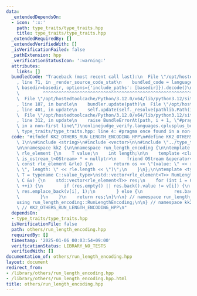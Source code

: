 ```yaml
---
data:
  _extendedDependsOn:
  - icon: ':x:'
    path: type_traits/type_traits.hpp
    title: type_traits/type_traits.hpp
  _extendedRequiredBy: []
  _extendedVerifiedWith: []
  _isVerificationFailed: false
  _pathExtension: hpp
  _verificationStatusIcon: ':warning:'
  attributes:
    links: []
  bundledCode: "Traceback (most recent call last):\n  File \"/opt/hostedtoolcache/Python/3.12.0/x64/lib/python3.12/site-packages/onlinejudge_verify/documentation/build.py\"\
    , line 71, in _render_source_code_stat\n    bundled_code = language.bundle(stat.path,\
    \ basedir=basedir, options={'include_paths': [basedir]}).decode()\n          \
    \         ^^^^^^^^^^^^^^^^^^^^^^^^^^^^^^^^^^^^^^^^^^^^^^^^^^^^^^^^^^^^^^^^^^^^^^^^^^^^^^^^^\n\
    \  File \"/opt/hostedtoolcache/Python/3.12.0/x64/lib/python3.12/site-packages/onlinejudge_verify/languages/cplusplus.py\"\
    , line 187, in bundle\n    bundler.update(path)\n  File \"/opt/hostedtoolcache/Python/3.12.0/x64/lib/python3.12/site-packages/onlinejudge_verify/languages/cplusplus_bundle.py\"\
    , line 401, in update\n    self.update(self._resolve(pathlib.Path(included), included_from=path))\n\
    \  File \"/opt/hostedtoolcache/Python/3.12.0/x64/lib/python3.12/site-packages/onlinejudge_verify/languages/cplusplus_bundle.py\"\
    , line 312, in update\n    raise BundleErrorAt(path, i + 1, \"#pragma once found\
    \ in a non-first line\")\nonlinejudge_verify.languages.cplusplus_bundle.BundleErrorAt:\
    \ type_traits/type_traits.hpp: line 4: #pragma once found in a non-first line\n"
  code: "#ifndef KK2_OTHERS_RUN_LENGTH_ENCODING_HPP\n#define KK2_OTHERS_RUN_LENGTH_ENCODING_HPP\
    \ 1\n\n#include <string>\n#include <vector>\n\n#include \"../type_traits/type_traits.hpp\"\
    \n\nnamespace kk2 {\n\nnamespace run_length_encoding {\n\ntemplate <class T> struct\
    \ rle_element {\n    T value;\n    int length;\n\n    template <class OStream,\
    \ is_ostream_t<OStream> * = nullptr>\n    friend OStream &operator<<(OStream &os,\
    \ const rle_element &rle) {\n        return os << \"(value: \" << rle.value <<\
    \ \", length: \" << rle.length << \")\";\n    }\n};\n\ntemplate <typename C, typename\
    \ T = typename C::value_type>\nstd::vector<rle_element<T>> RunLengthEncoding(const\
    \ C &v) {\n    std::vector<rle_element<T>> res;\n    for (int i = 0; i < (int)v.size();\
    \ ++i) {\n        if (res.empty() || res.back().value != v[i]) {\n           \
    \ res.emplace_back(v[i], 1);\n        } else {\n            res.back().length++;\n\
    \        }\n    }\n    return res;\n}\n\n} // namespace run_length_encoding\n\n\
    using run_length_encoding::RunLengthEncoding;\n\n} // namespace kk2\n\n#endif\
    \ // KK2_OTHERS_RUN_LENGTH_ENCODING_HPP\n"
  dependsOn:
  - type_traits/type_traits.hpp
  isVerificationFile: false
  path: others/run_length_encoding.hpp
  requiredBy: []
  timestamp: '2025-01-06 00:03:54+09:00'
  verificationStatus: LIBRARY_NO_TESTS
  verifiedWith: []
documentation_of: others/run_length_encoding.hpp
layout: document
redirect_from:
- /library/others/run_length_encoding.hpp
- /library/others/run_length_encoding.hpp.html
title: others/run_length_encoding.hpp
---
```

